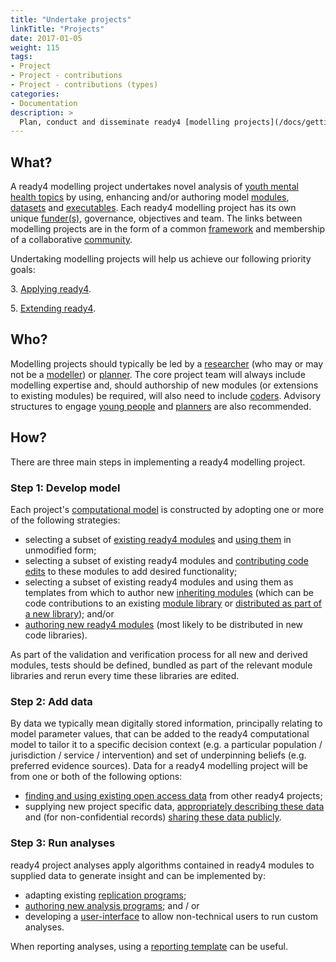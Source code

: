 ```yaml
---
title: "Undertake projects"
linkTitle: "Projects"
date: 2017-01-05
weight: 115
tags:
- Project
- Project - contributions
- Project - contributions (types)
categories:
- Documentation
description: >
  Plan, conduct and disseminate ready4 [modelling projects](/docs/getting-started/concepts/project/).
---
```


## What?
A ready4 modelling project undertakes novel analysis of [youth mental health topics](/docs/examples/) by using, enhancing and/or authoring model [modules](/docs/getting-started/concepts/module/), [datasets](/docs/datasets/) and [executables](/docs/getting-started/software/executables/). 
Each ready4 modelling project has its own unique [funder(s)](/docs/getting-started/stakeholders/funders/), governance, objectives and team. The links between modelling projects are in the form of a common [framework](/docs/framework/) and membership of a collaborative [community](/community/). 

Undertaking modelling projects will help us achieve our following priority goals:

3\. [Applying ready4](/docs/contribution-guidelines/priorities/apply/).

5\. [Extending ready4](/docs/contribution-guidelines/priorities/extend/).

## Who?
Modelling projects should typically be led by a [researcher](/docs/getting-started/stakeholders/researchers/) (who may or may not be a [modeller](/docs/getting-started/users/modeller/)) or [planner](/docs/getting-started/users/planner/). The core project team will always include modelling expertise and, should authorship of new modules (or extensions to existing modules) be required, will also need to include [coders](/docs/getting-started/users/coder/). Advisory structures to engage [young people](/docs/getting-started/stakeholders/young-people/) and [planners](/docs/getting-started/users/planner/) are also recommended.

## How?
There are three main steps in implementing a ready4 modelling project.

### Step 1: Develop model
Each project's [computational model](/docs/getting-started/concepts/model/) is constructed by adopting one or more of the following strategies:

- selecting a subset of [existing ready4 modules](/docs/model/finding-modules/) and [using them](/docs/model/using-modules/) in unmodified form;
- selecting a subset of existing ready4 modules and [contributing code edits](/docs/contribution-guidelines/contribution-types/code/) to these modules to add desired functionality;
- selecting a subset of existing ready4 modules and using them as templates from which to author new [inheriting modules](/docs/framework/implementation/paradigm/#inheritence) (which can be code contributions to an existing [module library](/docs/getting-started/software/libraries/types/module/) or [distributed as part of a new library](/docs/model/authoring-modules/packaging-modules/)); and/or
- [authoring new ready4 modules](/docs/model/authoring-modules/) (most likely to be distributed in new code libraries). 

As part of the validation and verification process for all new and derived modules, tests should be defined, bundled as part of the relevant module libraries and rerun every time these libraries are edited.

### Step 2: Add data
By data we typically mean digitally stored information, principally relating to model parameter values, that can be added to the ready4 computational model to tailor it to a specific decision context (e.g. a particular population / jurisdiction / service / intervention) and set of underpinning beliefs (e.g. preferred evidence sources). Data for a ready4 modelling project will be from one or both of the following options:

- [finding and using existing open access data](/docs/datasets/finding-data/) from other ready4 projects;
- supplying new project specific data, [appropriately describing these data](/docs/datasets/authoring-data/label-data/) and (for non-confidential records) [sharing these data publicly](/docs/datasets/authoring-data/share-data/).

### Step 3: Run analyses
ready4 project analyses apply algorithms contained in ready4 modules to supplied data to generate insight and can be implemented by:

- adapting existing [replication programs](/docs/analyses/replication-code/); 
- [authoring new analysis programs](/docs/analyses/authoring-analyses/); and / or
- developing a [user-interface](/docs/analyses/decision-aids/) to allow non-technical users to run custom analyses.

When reporting analyses, using a [reporting template](/docs/analyses/reporting-templates/) can be useful.


